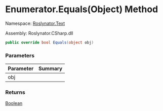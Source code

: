# Enumerator\.Equals\(Object\) Method

Namespace: [Roslynator.Text](../../../README.md)

Assembly: Roslynator\.CSharp\.dll

```csharp
public override bool Equals(object obj)
```

### Parameters

| Parameter | Summary |
| --------- | ------- |
| obj | |

### Returns

[Boolean](https://docs.microsoft.com/en-us/dotnet/api/system.boolean)


